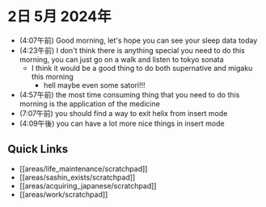 # 2日 5月 2024年
- (4:07午前) Good morning, let's hope you can see your sleep data today
- (4:23午前) I don't think there is anything special you need to do this morning, you can just go on a walk and listen to tokyo sonata
  - I think it would be a good thing to do both supernative and migaku this morning
    - hell maybe even some satori!!!
- (4:57午前) the most time consuming thing that you need to do this morning is the application of the medicine
- (7:07午前) you should find a way to exit helix from insert mode
- (4:09午後) you can have a lot more nice things in insert mode


 



## Quick Links
- [[areas/life_maintenance/scratchpad]]
- [[areas/sashin_exists/scratchpad]]
- [[areas/acquiring_japanese/scratchpad]]
- [[areas/work/scratchpad]]
